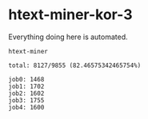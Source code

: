 # htext-miner-kor-3

Everything doing here is automated.

```
htext-miner

total: 8127/9855 (82.46575342465754%)

job0: 1468
job1: 1702
job2: 1602
job3: 1755
job4: 1600
```